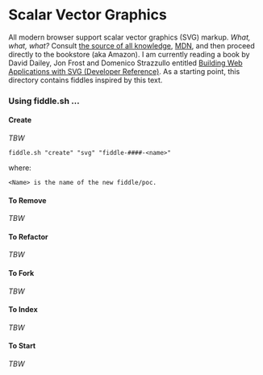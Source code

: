Scalar Vector Graphics
======

All modern browser support scalar vector graphics (SVG) markup.  _What, what, what?_
Consult [the source of all knowledge](https://en.wikipedia.org/wiki/Scalable_Vector_Graphics), 
[MDN](https://developer.mozilla.org/en-US/docs/SVG_In_HTML_Introduction), and then proceed directly to the 
bookstore (aka Amazon).  I am currently reading a book by David Dailey, Jon Frost and Domenico Strazzullo entitled
[Building Web Applications with SVG (Developer Reference)](http://amzn.com/0735660123).  As a starting point, this directory
contains fiddles inspired by this text.


### Using fiddle.sh ...

#### Create

_TBW_

    fiddle.sh "create" "svg" "fiddle-####-<name>"

where:

    <Name> is the name of the new fiddle/poc.


#### To Remove

_TBW_

#### To Refactor

_TBW_

#### To Fork

_TBW_

#### To Index

_TBW_

#### To Start

_TBW_
